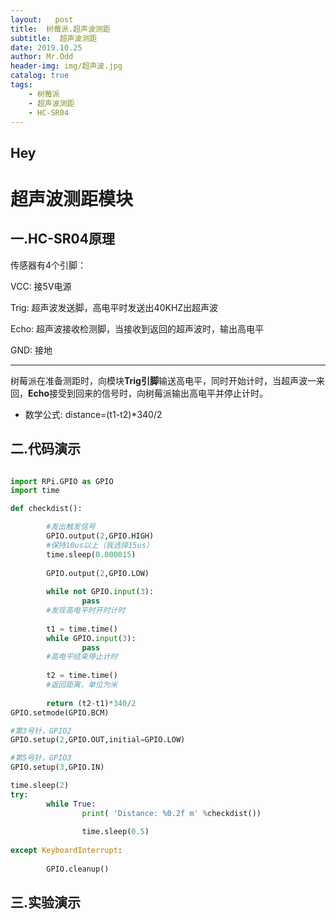 ```yaml
---
layout:   post
title:  树莓派.超声波测距
subtitle:  超声波测距
date: 2019.10.25
author: Mr.Odd
header-img: img/超声波.jpg
catalog: true
tags:
    - 树莓派
    - 超声波测距
    - HC-SR04
---
```




## Hey

# 超声波测距模块

## 一.HC-SR04原理

传感器有4个引脚：

VCC: 接5V电源

Trig:  超声波发送脚，高电平时发送出40KHZ出超声波 

Echo: 超声波接收检测脚，当接收到返回的超声波时，输出高电平 

GND: 接地

------
树莓派在准备测距时，向模块**Trig引脚**输送高电平，同时开始计时，当超声波一来回，**Echo**接受到回来的信号时，向树莓派输出高电平并停止计时。

-	数学公式: distance=(t1-t2)*340/2



## 二.代码演示

```python

import RPi.GPIO as GPIO
import time

def checkdist():

        #发出触发信号
        GPIO.output(2,GPIO.HIGH)
        #保持10us以上（我选择15us）
        time.sleep(0.000015)
        
        GPIO.output(2,GPIO.LOW)
        
        while not GPIO.input(3):
                pass
        #发现高电平时开时计时
        
        t1 = time.time()
        while GPIO.input(3):
                pass
        #高电平结束停止计时
        
        t2 = time.time()
        #返回距离，单位为米
        
        return (t2-t1)*340/2
GPIO.setmode(GPIO.BCM)

#第3号针，GPIO2
GPIO.setup(2,GPIO.OUT,initial=GPIO.LOW)

#第5号针，GPIO3
GPIO.setup(3,GPIO.IN)

time.sleep(2)
try:
        while True:
                print( 'Distance: %0.2f m' %checkdist())
                
                time.sleep(0.5)
                
except KeyboardInterrupt:
    
        GPIO.cleanup()


```

## 三.实验演示

